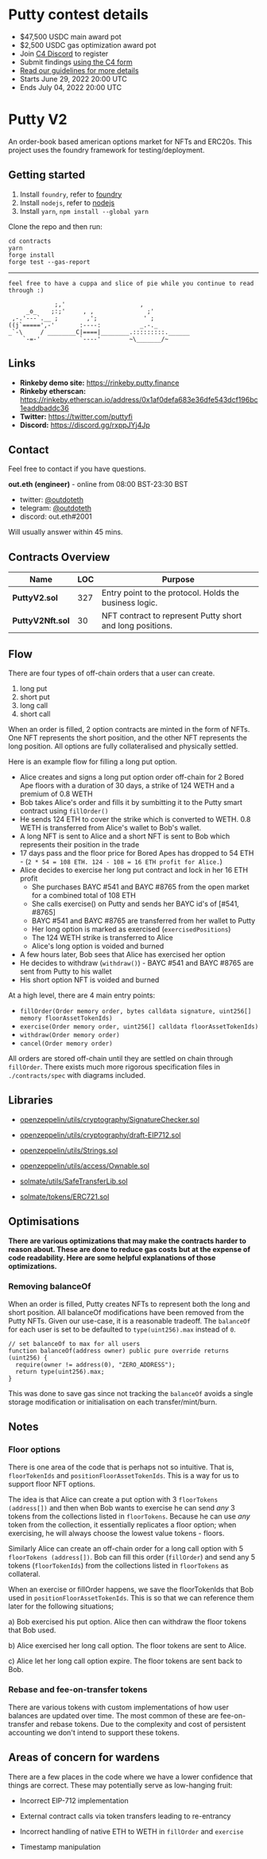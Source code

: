 # Putty contest details
- $47,500 USDC main award pot
- $2,500 USDC gas optimization award pot
- Join [C4 Discord](https://discord.gg/code4rena) to register
- Submit findings [using the C4 form](https://code4rena.com/contests/2022-06-putty-contest/submit)
- [Read our guidelines for more details](https://docs.code4rena.com/roles/wardens)
- Starts June 29, 2022 20:00 UTC
- Ends July 04, 2022 20:00 UTC

# Putty V2

An order-book based american options market for NFTs and ERC20s.
This project uses the foundry framework for testing/deployment.

## Getting started

1. Install `foundry`, refer to [foundry](https://github.com/foundry-rs/foundry)
2. Install `nodejs`, refer to [nodejs](https://nodejs.org/en/)
3. Install `yarn`, `npm install --global yarn`

Clone the repo and then run:

```
cd contracts
yarn
forge install
forge test --gas-report
```

---

```
feel free to have a cuppa and slice of pie while you continue to read through :)

             ;,'                     ,
     _o_    ;:;'     , ,               ;'
 ,-.'---`.__ ;        ,';             ' ;
((j`=====',-'       :----:           _.-._
_`-\     / ________C|====|________.:::::::::.______
    `-=-'           `----'        ~\_______/~
```

## Links

- **Rinkeby demo site:** https://rinkeby.putty.finance
- **Rinkeby etherscan:** https://rinkeby.etherscan.io/address/0x1af0defa683e36dfe543dcf196bc1eaddbaddc36
- **Twitter:** https://twitter.com/puttyfi
- **Discord:** https://discord.gg/rxppJYj4Jp

## Contact

Feel free to contact if you have questions.

**out.eth (engineer)** - online from 08:00 BST-23:30 BST

- twitter: [@outdoteth](https://twitter.com/outdoteth)
- telegram: [@outdoteth](https://t.me/outdoteth)
- discord: out.eth#2001

Will usually answer within 45 mins.

## Contracts Overview

| Name               | LOC | Purpose                                                   |
| ------------------ | --- | --------------------------------------------------------- |
| **PuttyV2.sol**    | 327 | Entry point to the protocol. Holds the business logic.    |
| **PuttyV2Nft.sol** | 30  | NFT contract to represent Putty short and long positions. |

## Flow

There are four types of off-chain orders that a user can create.

1. long put
2. short put
3. long call
4. short call

When an order is filled, 2 option contracts are minted in the form of NFTs. One NFT represents the short position, and the other NFT represents the long position. All options are fully collateralised and physically settled.

Here is an example flow for filling a long put option.

- Alice creates and signs a long put option order off-chain for 2 Bored Ape floors with a duration of 30 days, a strike of 124 WETH and a premium of 0.8 WETH
- Bob takes Alice's order and fills it by sumbitting it to the Putty smart contract using `fillOrder()`
- He sends 124 ETH to cover the strike which is converted to WETH. 0.8 WETH is transferred from Alice's wallet to Bob's wallet.
- A long NFT is sent to Alice and a short NFT is sent to Bob which represents their position in the trade
- 17 days pass and the floor price for Bored Apes has dropped to 54 ETH - (`2 * 54 = 108 ETH. 124 - 108 = 16 ETH profit for Alice.`)
- Alice decides to exercise her long put contract and lock in her 16 ETH profit
  - She purchases BAYC #541 and BAYC #8765 from the open market for a combined total of 108 ETH
  - She calls exercise() on Putty and sends her BAYC id's of [#541, #8765]
  - BAYC #541 and BAYC #8765 are transferred from her wallet to Putty
  - Her long option is marked as exercised (`exercisedPositions`)
  - The 124 WETH strike is transferred to Alice
  - Alice's long option is voided and burned
- A few hours later, Bob sees that Alice has exercised her option
- He decides to withdraw (`withdraw()`) - BAYC #541 and BAYC #8765 are sent from Putty to his wallet
- His short option NFT is voided and burned

At a high level, there are 4 main entry points:

- `fillOrder(Order memory order, bytes calldata signature, uint256[] memory floorAssetTokenIds)`
- `exercise(Order memory order, uint256[] calldata floorAssetTokenIds)`
- `withdraw(Order memory order)`
- `cancel(Order memory order)`

All orders are stored off-chain until they are settled on chain through `fillOrder`.
There exists much more rigorous specification files in `./contracts/spec` with diagrams included.

## Libraries

- [openzeppelin/utils/cryptography/SignatureChecker.sol](https://github.com/OpenZeppelin/openzeppelin-contracts/blob/6766b2de3bd0473bb7107fd8f83ef8c83c5b1fb3/contracts/utils/cryptography/SignatureChecker.sol)

- [openzeppelin/utils/cryptography/draft-EIP712.sol](https://github.com/OpenZeppelin/openzeppelin-contracts/blob/6766b2de3bd0473bb7107fd8f83ef8c83c5b1fb3/contracts/utils/cryptography/draft-EIP712.sol)

- [openzeppelin/utils/Strings.sol](https://github.com/OpenZeppelin/openzeppelin-contracts/blob/6766b2de3bd0473bb7107fd8f83ef8c83c5b1fb3/contracts/utils/Strings.sol)

- [openzeppelin/utils/access/Ownable.sol](https://github.com/OpenZeppelin/openzeppelin-contracts/blob/6766b2de3bd0473bb7107fd8f83ef8c83c5b1fb3/contracts/access/Ownable.sol)

- [solmate/utils/SafeTransferLib.sol](https://github.com/Rari-Capital/solmate/blob/eaaccf88ac5290299884437e1aee098a96583d54/src/utils/SafeTransferLib.sol)

- [solmate/tokens/ERC721.sol](https://github.com/Rari-Capital/solmate/blob/eaaccf88ac5290299884437e1aee098a96583d54/src/tokens/ERC721.sol)

## Optimisations

**There are various optimizations that may make the contracts harder to reason about. These are done to reduce gas costs but at the expense of code readability. Here are some helpful explanations of those optimizations.**

### Removing balanceOf

When an order is filled, Putty creates NFTs to represent both the long and short position.
All balanceOf modifications have been removed from the Putty NFTs.
Given our use-case, it is a reasonable tradeoff.
The `balanceOf` for each user is set to be defaulted to `type(uint256).max` instead of `0`.

```solidity
// set balanceOf to max for all users
function balanceOf(address owner) public pure override returns (uint256) {
  require(owner != address(0), "ZERO_ADDRESS");
  return type(uint256).max;
}
```

This was done to save gas since not tracking the `balanceOf` avoids a single storage modification or initialisation on each transfer/mint/burn.

## Notes

### Floor options

There is one area of the code that is perhaps not so intuitive. That is, `floorTokenIds` and `positionFloorAssetTokenIds`. This is a way for us to support floor NFT options.

The idea is that Alice can create a put option with 3 `floorTokens (address[])` and then when Bob wants to exercise he can send _any_ 3 tokens from the collections listed in `floorTokens`. Because he can use _any_ token from the collection, it essentially replicates a floor option; when exercising, he will always choose the lowest value tokens - floors.

Similarly Alice can create an off-chain order for a long call option with 5 `floorTokens (address[])`. Bob can fill this order (`fillOrder`) and send any 5 tokens (`floorTokenIds`) from the collections listed in `floorTokens` as collateral.

When an exercise or fillOrder happens, we save the floorTokenIds that Bob used in `positionFloorAssetTokenIds`. This is so that we can reference them later for the following situations;

a) Bob exercised his put option. Alice then can withdraw the floor tokens that Bob used.

b) Alice exercised her long call option. The floor tokens are sent to Alice.

c) Alice let her long call option expire. The floor tokens are sent back to Bob.

### Rebase and fee-on-transfer tokens

There are various tokens with custom implementations of how user balances are updated over time.
The most common of these are fee-on-transfer and rebase tokens.
Due to the complexity and cost of persistent accounting we don't intend to support these tokens.

## Areas of concern for wardens

There are a few places in the code where we have a lower confidence that things are correct. These may potentially serve as low-hanging fruit:

- Incorrect EIP-712 implementation

- External contract calls via token transfers leading to re-entrancy

- Incorrect handling of native ETH to WETH in `fillOrder` and `exercise`

- Timestamp manipulation

